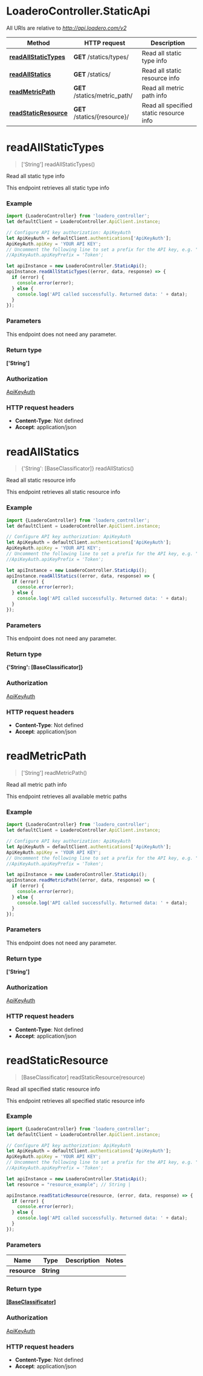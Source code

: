 # LoaderoController.StaticApi

All URIs are relative to *http://api.loadero.com/v2*

Method | HTTP request | Description
------------- | ------------- | -------------
[**readAllStaticTypes**](StaticApi.md#readAllStaticTypes) | **GET** /statics/types/ | Read all static type info
[**readAllStatics**](StaticApi.md#readAllStatics) | **GET** /statics/ | Read all static resource info
[**readMetricPath**](StaticApi.md#readMetricPath) | **GET** /statics/metric_path/ | Read all metric path info
[**readStaticResource**](StaticApi.md#readStaticResource) | **GET** /statics/{resource}/ | Read all specified static resource info

<a name="readAllStaticTypes"></a>
# **readAllStaticTypes**
> [&#x27;String&#x27;] readAllStaticTypes()

Read all static type info

This endpoint retrieves all static type info

### Example
```javascript
import {LoaderoController} from 'loadero_controller';
let defaultClient = LoaderoController.ApiClient.instance;

// Configure API key authorization: ApiKeyAuth
let ApiKeyAuth = defaultClient.authentications['ApiKeyAuth'];
ApiKeyAuth.apiKey = 'YOUR API KEY';
// Uncomment the following line to set a prefix for the API key, e.g. "Token" (defaults to null)
//ApiKeyAuth.apiKeyPrefix = 'Token';

let apiInstance = new LoaderoController.StaticApi();
apiInstance.readAllStaticTypes((error, data, response) => {
  if (error) {
    console.error(error);
  } else {
    console.log('API called successfully. Returned data: ' + data);
  }
});
```

### Parameters
This endpoint does not need any parameter.

### Return type

**[&#x27;String&#x27;]**

### Authorization

[ApiKeyAuth](../README.md#ApiKeyAuth)

### HTTP request headers

 - **Content-Type**: Not defined
 - **Accept**: application/json

<a name="readAllStatics"></a>
# **readAllStatics**
> {&#x27;String&#x27;: [BaseClassificator]} readAllStatics()

Read all static resource info

This endpoint retrieves all static resource info

### Example
```javascript
import {LoaderoController} from 'loadero_controller';
let defaultClient = LoaderoController.ApiClient.instance;

// Configure API key authorization: ApiKeyAuth
let ApiKeyAuth = defaultClient.authentications['ApiKeyAuth'];
ApiKeyAuth.apiKey = 'YOUR API KEY';
// Uncomment the following line to set a prefix for the API key, e.g. "Token" (defaults to null)
//ApiKeyAuth.apiKeyPrefix = 'Token';

let apiInstance = new LoaderoController.StaticApi();
apiInstance.readAllStatics((error, data, response) => {
  if (error) {
    console.error(error);
  } else {
    console.log('API called successfully. Returned data: ' + data);
  }
});
```

### Parameters
This endpoint does not need any parameter.

### Return type

**{&#x27;String&#x27;: [BaseClassificator]}**

### Authorization

[ApiKeyAuth](../README.md#ApiKeyAuth)

### HTTP request headers

 - **Content-Type**: Not defined
 - **Accept**: application/json

<a name="readMetricPath"></a>
# **readMetricPath**
> [&#x27;String&#x27;] readMetricPath()

Read all metric path info

This endpoint retrieves all available metric paths

### Example
```javascript
import {LoaderoController} from 'loadero_controller';
let defaultClient = LoaderoController.ApiClient.instance;

// Configure API key authorization: ApiKeyAuth
let ApiKeyAuth = defaultClient.authentications['ApiKeyAuth'];
ApiKeyAuth.apiKey = 'YOUR API KEY';
// Uncomment the following line to set a prefix for the API key, e.g. "Token" (defaults to null)
//ApiKeyAuth.apiKeyPrefix = 'Token';

let apiInstance = new LoaderoController.StaticApi();
apiInstance.readMetricPath((error, data, response) => {
  if (error) {
    console.error(error);
  } else {
    console.log('API called successfully. Returned data: ' + data);
  }
});
```

### Parameters
This endpoint does not need any parameter.

### Return type

**[&#x27;String&#x27;]**

### Authorization

[ApiKeyAuth](../README.md#ApiKeyAuth)

### HTTP request headers

 - **Content-Type**: Not defined
 - **Accept**: application/json

<a name="readStaticResource"></a>
# **readStaticResource**
> [BaseClassificator] readStaticResource(resource)

Read all specified static resource info

This endpoint retrieves all specified static resource info

### Example
```javascript
import {LoaderoController} from 'loadero_controller';
let defaultClient = LoaderoController.ApiClient.instance;

// Configure API key authorization: ApiKeyAuth
let ApiKeyAuth = defaultClient.authentications['ApiKeyAuth'];
ApiKeyAuth.apiKey = 'YOUR API KEY';
// Uncomment the following line to set a prefix for the API key, e.g. "Token" (defaults to null)
//ApiKeyAuth.apiKeyPrefix = 'Token';

let apiInstance = new LoaderoController.StaticApi();
let resource = "resource_example"; // String | 

apiInstance.readStaticResource(resource, (error, data, response) => {
  if (error) {
    console.error(error);
  } else {
    console.log('API called successfully. Returned data: ' + data);
  }
});
```

### Parameters

Name | Type | Description  | Notes
------------- | ------------- | ------------- | -------------
 **resource** | **String**|  | 

### Return type

[**[BaseClassificator]**](BaseClassificator.md)

### Authorization

[ApiKeyAuth](../README.md#ApiKeyAuth)

### HTTP request headers

 - **Content-Type**: Not defined
 - **Accept**: application/json


